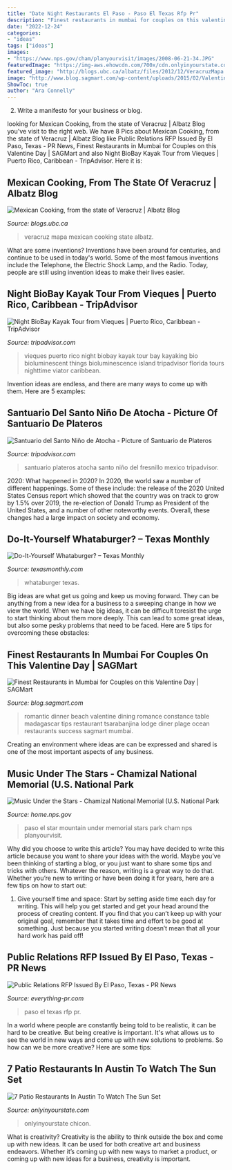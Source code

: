 ```yaml
---
title: "Date Night Restaurants El Paso - Paso El Texas Rfp Pr"
description: "Finest restaurants in mumbai for couples on this valentine day"
date: "2022-12-24"
categories:
- "ideas"
tags: ["ideas"]
images:
- "https://www.nps.gov/cham/planyourvisit/images/2008-06-21-34.JPG"
featuredImage: "https://img-aws.ehowcdn.com/700x/cdn.onlyinyourstate.com/wp-content/uploads/2019/04/944099_917838881598196_3511284095370182954_n-700x700.jpg"
featured_image: "http://blogs.ubc.ca/albatz/files/2012/12/VeracruzMapa.png"
image: "http://www.blog.sagmart.com/wp-content/uploads/2015/02/Valentine-Destination-in-Mumbai-1024x687.jpg"
ShowToc: true
author: "Ara Connelly"
---
```



2. Write a manifesto for your business or blog.

	

		
looking for Mexican Cooking, from the state of Veracruz | Albatz Blog you've visit to the right web. We have 8 Pics about Mexican Cooking, from the state of Veracruz | Albatz Blog like Public Relations RFP Issued By El Paso, Texas - PR News, Finest Restaurants in Mumbai for Couples on this Valentine Day | SAGMart and also Night BioBay Kayak Tour from Vieques | Puerto Rico, Caribbean - TripAdvisor. Here it is:
		
    
## Mexican Cooking, From The State Of Veracruz | Albatz Blog

<img loading=lazy src="http://blogs.ubc.ca/albatz/files/2012/12/VeracruzMapa.png" onerror="this.onerror=null;this.src='https://tse3.mm.bing.net/th?id=OIP.wLa7u1_xKdg31Tj_9vcQoQHaDO&amp;pid=15.1';" alt="Mexican Cooking, from the state of Veracruz | Albatz Blog">

_Source: blogs.ubc.ca_

>veracruz mapa mexican cooking state albatz. 

	

What are some inventions?
Inventions have been around for centuries, and continue to be used in today's world. Some of the most famous inventions include the Telephone, the Electric Shock Lamp, and the Radio. Today, people are still using invention ideas to make their lives easier.

    
## Night BioBay Kayak Tour From Vieques | Puerto Rico, Caribbean - TripAdvisor

<img loading=lazy src="https://media-cdn.tripadvisor.com/media/attractions-splice-spp-540x360/06/70/80/2f.jpg" onerror="this.onerror=null;this.src='https://tse4.mm.bing.net/th?id=OIP.SXVR3kZpoCoG7nsCQxWooQHaE8&amp;pid=15.1';" alt="Night BioBay Kayak Tour from Vieques | Puerto Rico, Caribbean - TripAdvisor">

_Source: tripadvisor.com_

>vieques puerto rico night biobay kayak tour bay kayaking bio bioluminescent things bioluminescence island tripadvisor florida tours nighttime viator caribbean. 

	

Invention ideas are endless, and there are many ways to come up with them. Here are 5 examples:

    
## Santuario Del Santo Niño De Atocha - Picture Of Santuario De Plateros

<img loading=lazy src="https://media-cdn.tripadvisor.com/media/photo-s/06/3f/e4/b4/santuario-de-plateros.jpg" onerror="this.onerror=null;this.src='https://tse2.mm.bing.net/th?id=OIP.tT4uD1jEJWhnghYCxuao-QHaFj&amp;pid=15.1';" alt="Santuario del Santo Niño de Atocha - Picture of Santuario de Plateros">

_Source: tripadvisor.com_

>santuario plateros atocha santo niño del fresnillo mexico tripadvisor. 

	

2020: What happened in 2020?
In 2020, the world saw a number of different happenings. Some of these include: the release of the 2020 United States Census report which showed that the country was on track to grow by 1.5% over 2019, the re-election of Donald Trump as President of the United States, and a number of other noteworthy events. Overall, these changes had a large impact on society and economy.

    
## Do-It-Yourself Whataburger? – Texas Monthly

<img loading=lazy src="https://www.texasmonthly.com/wp-content/uploads/2016/02/AP_883452206859.jpg" onerror="this.onerror=null;this.src='https://tse2.mm.bing.net/th?id=OIP.s9G9y5WNiSGvSSmpZlywGgHaEz&amp;pid=15.1';" alt="Do-It-Yourself Whataburger? – Texas Monthly">

_Source: texasmonthly.com_

>whataburger texas. 

	

Big ideas are what get us going and keep us moving forward. They can be anything from a new idea for a business to a sweeping change in how we view the world. When we have big ideas, it can be difficult toresist the urge to start thinking about them more deeply. This can lead to some great ideas, but also some pesky problems that need to be faced. Here are 5 tips for overcoming these obstacles: 

    
## Finest Restaurants In Mumbai For Couples On This Valentine Day | SAGMart

<img loading=lazy src="http://www.blog.sagmart.com/wp-content/uploads/2015/02/Valentine-Destination-in-Mumbai-1024x687.jpg" onerror="this.onerror=null;this.src='https://tse1.mm.bing.net/th?id=OIP.ccvZdxZKuABg7rX5MufP6AHaE-&amp;pid=15.1';" alt="Finest Restaurants in Mumbai for Couples on this Valentine Day | SAGMart">

_Source: blog.sagmart.com_

>romantic dinner beach valentine dining romance constance table madagascar tips restaurant tsarabanjina lodge diner plage ocean restaurants success sagmart mumbai. 

	

Creating an environment where ideas are can be expressed and shared is one of the most important aspects of any business.

    
## Music Under The Stars - Chamizal National Memorial (U.S. National Park

<img loading=lazy src="https://www.nps.gov/cham/planyourvisit/images/2008-06-21-34.JPG" onerror="this.onerror=null;this.src='https://tse1.mm.bing.net/th?id=OIP.y4rbii-3pp-jywJKFWWR9AHaFj&amp;pid=15.1';" alt="Music Under the Stars - Chamizal National Memorial (U.S. National Park">

_Source: home.nps.gov_

>paso el star mountain under memorial stars park cham nps planyourvisit. 

	

Why did you choose to write this article?
You may have decided to write this article because you want to share your ideas with the world. Maybe you’ve been thinking of starting a blog, or you just want to share some tips and tricks with others. Whatever the reason, writing is a great way to do that. Whether you’re new to writing or have been doing it for years, here are a few tips on how to start out:
1. Give yourself time and space: Start by setting aside time each day for writing. This will help you get started and get your head around the process of creating content. If you find that you can’t keep up with your original goal, remember that it takes time and effort to be good at something. Just because you started writing doesn’t mean that all your hard work has paid off!


    
## Public Relations RFP Issued By El Paso, Texas - PR News

<img loading=lazy src="https://everything-pr.com/wp-content/uploads/2016/05/el-paso-texas-rfp.jpg" onerror="this.onerror=null;this.src='https://tse4.mm.bing.net/th?id=OIP.XGaatEcmKpjTHvhWPirHdwHaDz&amp;pid=15.1';" alt="Public Relations RFP Issued By El Paso, Texas - PR News">

_Source: everything-pr.com_

>paso el texas rfp pr. 

	

In a world where people are constantly being told to be realistic, it can be hard to be creative. But being creative is important. It's what allows us to see the world in new ways and come up with new solutions to problems. So how can we be more creative? Here are some tips:

    
## 7 Patio Restaurants In Austin To Watch The Sun Set

<img loading=lazy src="https://img-aws.ehowcdn.com/700x/cdn.onlyinyourstate.com/wp-content/uploads/2019/04/944099_917838881598196_3511284095370182954_n-700x700.jpg" onerror="this.onerror=null;this.src='https://tse3.mm.bing.net/th?id=OIP.lA7a11nJvdz5UWQcsfiC8AHaHa&amp;pid=15.1';" alt="7 Patio Restaurants In Austin To Watch The Sun Set">

_Source: onlyinyourstate.com_

>onlyinyourstate chicon. 

	

What is creativity?
Creativity is the ability to think outside the box and come up with new ideas. It can be used for both creative art and business endeavors. Whether it’s coming up with new ways to market a product, or coming up with new ideas for a business, creativity is important.

